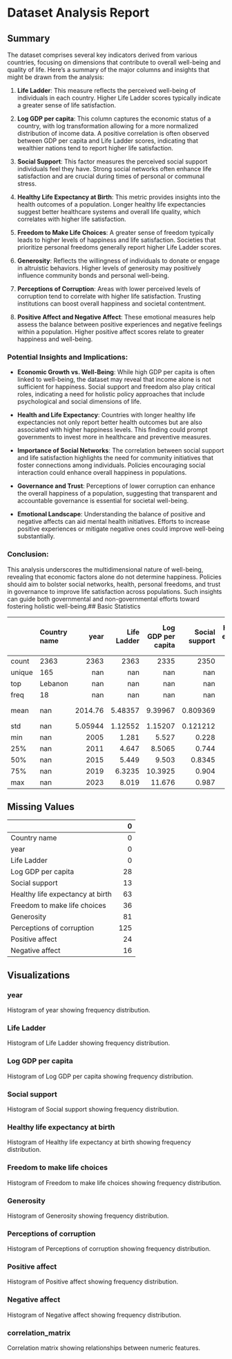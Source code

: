 # Dataset Analysis Report

## Summary

The dataset comprises several key indicators derived from various countries, focusing on dimensions that contribute to overall well-being and quality of life. Here’s a summary of the major columns and insights that might be drawn from the analysis:

1. **Life Ladder**: This measure reflects the perceived well-being of individuals in each country. Higher Life Ladder scores typically indicate a greater sense of life satisfaction.

2. **Log GDP per capita**: This column captures the economic status of a country, with log transformation allowing for a more normalized distribution of income data. A positive correlation is often observed between GDP per capita and Life Ladder scores, indicating that wealthier nations tend to report higher life satisfaction.

3. **Social Support**: This factor measures the perceived social support individuals feel they have. Strong social networks often enhance life satisfaction and are crucial during times of personal or communal stress.

4. **Healthy Life Expectancy at Birth**: This metric provides insights into the health outcomes of a population. Longer healthy life expectancies suggest better healthcare systems and overall life quality, which correlates with higher life satisfaction.

5. **Freedom to Make Life Choices**: A greater sense of freedom typically leads to higher levels of happiness and life satisfaction. Societies that prioritize personal freedoms generally report higher Life Ladder scores.

6. **Generosity**: Reflects the willingness of individuals to donate or engage in altruistic behaviors. Higher levels of generosity may positively influence community bonds and personal well-being.

7. **Perceptions of Corruption**: Areas with lower perceived levels of corruption tend to correlate with higher life satisfaction. Trusting institutions can boost overall happiness and societal contentment.

8. **Positive Affect and Negative Affect**: These emotional measures help assess the balance between positive experiences and negative feelings within a population. Higher positive affect scores relate to greater happiness and well-being.

### Potential Insights and Implications:

- **Economic Growth vs. Well-Being**: While high GDP per capita is often linked to well-being, the dataset may reveal that income alone is not sufficient for happiness. Social support and freedom also play critical roles, indicating a need for holistic policy approaches that include psychological and social dimensions of life.

- **Health and Life Expectancy**: Countries with longer healthy life expectancies not only report better health outcomes but are also associated with higher happiness levels. This finding could prompt governments to invest more in healthcare and preventive measures.

- **Importance of Social Networks**: The correlation between social support and life satisfaction highlights the need for community initiatives that foster connections among individuals. Policies encouraging social interaction could enhance overall happiness in populations.

- **Governance and Trust**: Perceptions of lower corruption can enhance the overall happiness of a population, suggesting that transparent and accountable governance is essential for societal well-being.

- **Emotional Landscape**: Understanding the balance of positive and negative affects can aid mental health initiatives. Efforts to increase positive experiences or mitigate negative ones could improve well-being substantially.

### Conclusion:
This analysis underscores the multidimensional nature of well-being, revealing that economic factors alone do not determine happiness. Policies should aim to bolster social networks, health, personal freedoms, and trust in governance to improve life satisfaction across populations. Such insights can guide both governmental and non-governmental efforts toward fostering holistic well-being.## Basic Statistics

|        | Country name   |       year |   Life Ladder |   Log GDP per capita |   Social support |   Healthy life expectancy at birth |   Freedom to make life choices |     Generosity |   Perceptions of corruption |   Positive affect |   Negative affect |
|:-------|:---------------|-----------:|--------------:|---------------------:|-----------------:|-----------------------------------:|-------------------------------:|---------------:|----------------------------:|------------------:|------------------:|
| count  | 2363           | 2363       |    2363       |           2335       |      2350        |                         2300       |                    2327        | 2282           |                 2238        |       2339        |      2347         |
| unique | 165            |  nan       |     nan       |            nan       |       nan        |                          nan       |                     nan        |  nan           |                  nan        |        nan        |       nan         |
| top    | Lebanon        |  nan       |     nan       |            nan       |       nan        |                          nan       |                     nan        |  nan           |                  nan        |        nan        |       nan         |
| freq   | 18             |  nan       |     nan       |            nan       |       nan        |                          nan       |                     nan        |  nan           |                  nan        |        nan        |       nan         |
| mean   | nan            | 2014.76    |       5.48357 |              9.39967 |         0.809369 |                           63.4018  |                       0.750282 |    9.77213e-05 |                    0.743971 |          0.651882 |         0.273151  |
| std    | nan            |    5.05944 |       1.12552 |              1.15207 |         0.121212 |                            6.84264 |                       0.139357 |    0.161388    |                    0.184865 |          0.10624  |         0.0871311 |
| min    | nan            | 2005       |       1.281   |              5.527   |         0.228    |                            6.72    |                       0.228    |   -0.34        |                    0.035    |          0.179    |         0.083     |
| 25%    | nan            | 2011       |       4.647   |              8.5065  |         0.744    |                           59.195   |                       0.661    |   -0.112       |                    0.687    |          0.572    |         0.209     |
| 50%    | nan            | 2015       |       5.449   |              9.503   |         0.8345   |                           65.1     |                       0.771    |   -0.022       |                    0.7985   |          0.663    |         0.262     |
| 75%    | nan            | 2019       |       6.3235  |             10.3925  |         0.904    |                           68.5525  |                       0.862    |    0.09375     |                    0.86775  |          0.737    |         0.326     |
| max    | nan            | 2023       |       8.019   |             11.676   |         0.987    |                           74.6     |                       0.985    |    0.7         |                    0.983    |          0.884    |         0.705     |

## Missing Values

|                                  |   0 |
|:---------------------------------|----:|
| Country name                     |   0 |
| year                             |   0 |
| Life Ladder                      |   0 |
| Log GDP per capita               |  28 |
| Social support                   |  13 |
| Healthy life expectancy at birth |  63 |
| Freedom to make life choices     |  36 |
| Generosity                       |  81 |
| Perceptions of corruption        | 125 |
| Positive affect                  |  24 |
| Negative affect                  |  16 |

## Visualizations

### year
Histogram of year showing frequency distribution.

### Life Ladder
Histogram of Life Ladder showing frequency distribution.

### Log GDP per capita
Histogram of Log GDP per capita showing frequency distribution.

### Social support
Histogram of Social support showing frequency distribution.

### Healthy life expectancy at birth
Histogram of Healthy life expectancy at birth showing frequency distribution.

### Freedom to make life choices
Histogram of Freedom to make life choices showing frequency distribution.

### Generosity
Histogram of Generosity showing frequency distribution.

### Perceptions of corruption
Histogram of Perceptions of corruption showing frequency distribution.

### Positive affect
Histogram of Positive affect showing frequency distribution.

### Negative affect
Histogram of Negative affect showing frequency distribution.

### correlation_matrix
Correlation matrix showing relationships between numeric features.

